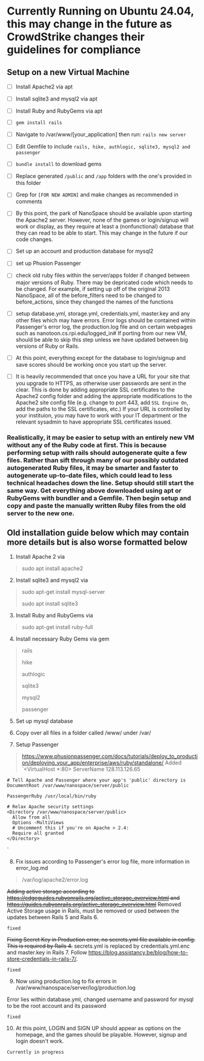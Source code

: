 # Currently Running on Ubuntu 24.04, this may change in the future as CrowdStrike changes their guidelines for compliance

## Setup on a new Virtual Machine

- [ ] Install Apache2 via apt

- [ ] Install sqlite3 and mysql2 via apt

- [ ] Install Ruby and RubyGems via apt

- [ ] `gem install rails`

- [ ] Navigate to /var/www/[your_application] then run: `rails new server`

- [ ] Edit Gemfile to include `rails, hike, authlogic, sqlite3, mysql2 and passenger`

- [ ] `bundle install` to download gems

- [ ] Replace generated `/public` and `/app` folders with the one's provided in this folder

- [ ] Grep for `[FOR NEW ADMIN]` and make changes as recommended in comments

- [ ] By this point, the park of NanoSpace should be available upon starting the Apache2 server. However, none of the games or login/signup will work or display, as they require at least a (nonfunctional) database that they can read to be able to start. This may change in the future if our code changes.

- [ ] Set up an account and production database for mysql2

- [ ] set up Phusion Passenger

- [ ] check old ruby files within the server/apps folder if changed between major versions of Ruby. There may be depricated code which needs to be changed. For example, if setting up off of the original 2013 NanoSpace, all of the before_filters need to be changed to before_actions, since they changed the names of the functions

- [ ] setup database.yml, storage.yml, credentials.yml, master.key and any other files which may have errors. Error logs should be contained within Passenger's error log, the production.log file and on certain webpages such as nanotoon.cs.rpi.edu/logged_in#
If porting from our new VM, should be able to skip this step unless we have updated between big versions of Ruby or Rails.

- [ ] At this point, everything except for the database to login/signup and save scores should be working once you start up the server.

- [ ] It is heavily recommended that once you have a URL for your site that you upgrade to HTTPS, as otherwise user passwords are sent in the clear. This is done by adding appropriate SSL certificates to the Apache2 config folder and adding the appropriate modifications to the Apache2 site config file (e.g. change to port 443, add `SSL Engine On`, add the paths to the SSL certificates, etc.) If your URL is controlled by your instituion, you may have to work with your IT department or the relevant sysadmin to have appropriate SSL certificates issued.

### Realistically, it may be easier to setup with an entirely new VM without any of the Ruby code at first. This is because performing setup with rails should autogenerate quite a few files. Rather than sift through many of our possibly outdated autogenerated Ruby files, it may be smarter and faster to autogenerate up-to-date files, which could lead to less technical headaches down the line. Setup should still start the same way. Get everything above downloaded using apt or RubyGems with bundler and a Gemfile. Then begin setup and copy and paste the manually written Ruby files from the old server to the new one.


## Old installation guide below which may contain more details but is also worse formatted below

1. Install Apache 2 via
> sudo apt install apache2
2. Install sqlite3 and mysql2 via
> sudo apt-get install mysql-server
> 
> sudo apt install sqlite3
3. Install Ruby and RubyGems via
> sudo apt-get install ruby-full
4. Install necessary Ruby Gems via gem
> rails
>
> hike
>
> authlogic
>
> sqlite3
>
> mysql2
>
> passenger
5. Set up mysql database
> 
6. Copy over all files in a folder called /www/ under /var/

7. Setup Passenger
> https://www.phusionpassenger.com/docs/tutorials/deploy_to_production/deploying_your_app/enterprise/aws/ruby/standalone/
> Added `<VirtualHost *:80>
    ServerName 128.113.126.65

    # Tell Apache and Passenger where your app's 'public' directory is
    DocumentRoot /var/www/nanospace/server/public

    PassengerRuby /usr/local/bin/ruby

    # Relax Apache security settings
    <Directory /var/www/nanospace/server/public>
      Allow from all
      Options -MultiViews
      # Uncomment this if you're on Apache > 2.4:
      Require all granted
    </Directory>
</VirtualHost>`

8. Fix issues according to Passenger's error log file, more information in error_log.md
> /var/log/apache2/error.log
> 
~~Adding active storage according to https://edgeguides.rubyonrails.org/active_storage_overview.html and https://guides.rubyonrails.org/active_storage_overview.html~~
Removed Active Storage usage in Rails, must be removed or used between the updates between Rails 5 and Rails 6.

`fixed`

~~Fixing Secret Key in Production error, no secrets.yml file available in config. This is required by Rails 4.~~ secrets.yml is replaced by credentials.yml.enc and master.key in Rails 7. Follow https://blog.assistancy.be/blog/how-to-store-credentials-in-rails-7/.

`fixed`

9. Now using production.log to fix errors in /var/www/nanospace/server/log/production.log

Error lies within database.yml, changed username and password for mysql to be the root account and its password

`fixed`

10. At this point, LOGIN and SIGN UP should appear as options on the homepage, and the games should be playable. However, signup and login doesn't work.

`Currently in progress`
